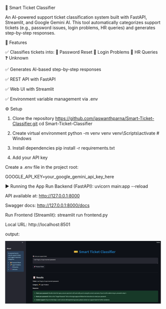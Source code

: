 🎫 Smart Ticket Classifier

An AI-powered support ticket classification system built with FastAPI, Streamlit, and Google Gemini AI.
This tool automatically categorizes support tickets (e.g., password issues, login problems, HR queries) and generates step-by-step responses.

🚀 Features

✅ Classifies tickets into:
🔐 Password Reset
🔑 Login Problems
👥 HR Queries
❓ Unknown

✅ Generates AI-based step-by-step responses

✅ REST API with FastAPI

✅ Web UI with Streamlit

✅ Environment variable management via .env

⚙️ Setup
1. Clone the repository
https://github.com/jaswanthparna/Smart-Ticket-Classifier.git
cd Smart-Ticket-Classifier

2. Create virtual environment
python -m venv venv
venv\Scripts\activate      # Windows

3. Install dependencies
pip install -r requirements.txt

4. Add your API key

Create a .env file in the project root:

GOOGLE_API_KEY=your_google_gemini_api_key_here

▶️ Running the App
Run Backend (FastAPI):
uvicorn main:app --reload


API available at: http://127.0.0.1:8000

Swagger docs: http://127.0.0.1:8000/docs

Run Frontend (Streamlit):
streamlit run frontend.py

Local URL: http://localhost:8501

output:

![alt text](<Screenshot 2025-09-19 175900.png>)